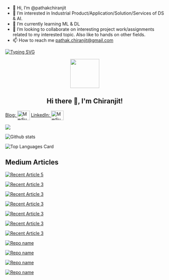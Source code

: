 - 👋 Hi, I’m @pathakchiranjit
- 👀 I’m interested in Industrial Product/Application/Solution/Services of DS & AI.
- 🌱 I’m currently learning ML & DL
- 💞️ I’m looking to collaborate on interesting project work/assignments related to my interested topic. Also like to hands on other fields.  
- 📫 How to reach me pathak.chiranjit@gmail.com

[![Typing SVG](https://readme-typing-svg.herokuapp.com?multiline=true&width=1200&lines=Master's+by+qualification+Engineer+by+profession+Data+Enthusiast+by+choice.++++++++++)](https://git.io/typing-svg)

<p align="center">
  <img width="92" src="https://raw.githubusercontent.com/shinokada/shinokada/master/assets/mkdir.png" />
</p>  
<h2 align="center">Hi there 👋, I'm Chiranjit!</h2>



<a href="https://pathakc.medium.com/" target="blank">Blog: <img align="center" src="https://cdn.jsdelivr.net/npm/simple-icons@3.0.1/icons/medium.svg" alt="Medium" height="30" width="40" /></a> <a href="https://www.linkedin.com/in/pathakchiranjit/" target="blank">LinkedIn: <img align="center" src="https://cdn.jsdelivr.net/npm/simple-icons@3.0.1/icons/linkedin.svg" alt="Medium" height="30" width="40" /></a>

<!---
pathakchiranjit/pathakchiranjit is a ✨ special ✨ repository because its `README.md` (this file) appears on your GitHub profile.
You can click the Preview link to take a look at your changes.
--->


![](https://komarev.com/ghpvc/?username=pathakchiranjit&color=red)


![Github stats](https://github-readme-stats.vercel.app/api?username=pathakchiranjit&theme=highcontrast&show_icons=true&count_private=true)

![Top Languages Card](https://github-readme-stats.vercel.app/api/top-langs/?username=pathakchiranjit&layout=compact)

## Medium Articles

   <a target="_blank" href="https://github-readme-medium-recent-article.vercel.app/medium/@pathakc/3"><img src="https://github-readme-medium-recent-article.vercel.app/medium/@pathakc/3" alt="Recent Article 5">

   <a target="_blank" href="https://github-readme-medium-recent-article.vercel.app/medium/@pathakc/4"><img src="https://github-readme-medium-recent-article.vercel.app/medium/@pathakc/4" alt="Recent Article 3">
   
   <a target="_blank" href="https://github-readme-medium-recent-article.vercel.app/medium/@pathakc/2"><img src="https://github-readme-medium-recent-article.vercel.app/medium/@pathakc/2" alt="Recent Article 3">
    
   <a target="_blank" href="https://github-readme-medium-recent-article.vercel.app/medium/@pathakc/1"><img src="https://github-readme-medium-recent-article.vercel.app/medium/@pathakc/1" alt="Recent Article 3">
      
   <a target="_blank" href="https://github-readme-medium-recent-article.vercel.app/medium/@pathakc/6"><img src="https://github-readme-medium-recent-article.vercel.app/medium/@pathakc/6" alt="Recent Article 3">
       
   <a target="_blank" href="https://github-readme-medium-recent-article.vercel.app/medium/@pathakc/5"><img src="https://github-readme-medium-recent-article.vercel.app/medium/@pathakc/5" alt="Recent Article 3">
             
   <a target="_blank" href="https://github-readme-medium-recent-article.vercel.app/medium/@pathakc/0"><img src="https://github-readme-medium-recent-article.vercel.app/medium/@pathakc/0" alt="Recent Article 3">


[![Repo name](https://github-readme-stats.vercel.app/api/pin/?username=pathakchiranjit&repo=Face_Recognition_CV)](https://github.com/pathakchiranjit/Face_Recognition_CV)

[![Repo name](https://github-readme-stats.vercel.app/api/pin/?username=pathakchiranjit&repo=Twitter_Sentiment_Analysis)](https://github.com/pathakchiranjit/Twitter_Sentiment_Analysis)

[![Repo name](https://github-readme-stats.vercel.app/api/pin/?username=pathakchiranjit&repo=GCD_Capstone_Oct21)](https://github.com/pathakchiranjit/GCD_Capstone_Oct21)

[![Repo name](https://github-readme-stats.vercel.app/api/pin/?username=pathakchiranjit&repo=Capstone_CDF_April21)](https://github.com/pathakchiranjit/Capstone_CDF_April21)
